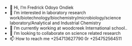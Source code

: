 - 👋 Hi, I’m Fredrick Odoyo Ondiek
- 👀 I’m interested in laboratory research work/biotechnology/biochemistry/microbiology/science laboratory/Analytical and Industrial Chemistry
- 🌱 I’m currently working at woodcreek International school..
- 💞️ I’m looking to collaborate on science related research
- 📫 How to reach me +254713627790  0r +254752564511

<!---

--->
